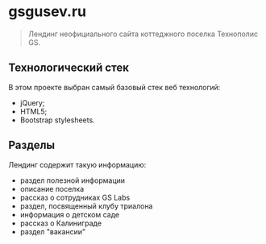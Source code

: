 # gsgusev.ru

> Лендинг неофициального сайта коттеджного поселка Технополис GS. 

## Технологический стек

В этом проекте выбран самый базовый стек веб технологий:

* jQuery;
* HTML5;
* Bootstrap stylesheets.

## Разделы

Лендинг содержит такую информацию:

* раздел полезной информации
* описание поселка
* рассказ о сотрудниках GS Labs
* раздел, посвященный клубу триалона
* информация о детском саде
* рассказ о Калиниграде
* раздел "вакансии"
